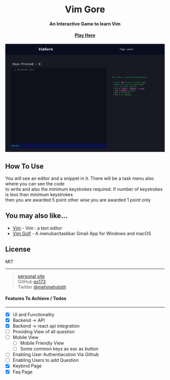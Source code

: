 <h1 align="center">
  <br>
  Vim Gore
  <br>
</h1>

<h4 align="center">An Interactive Game to learn Vim</h4>

<h4 align="center"><a href="https://vimgore.netlify.app/">Play Here</a> </h4>

![UI of Vim Gore](./Screenshots/UI.png)

## How To Use

You will see an editor and a snippet in it. There will be a task menu also where you can see the code   
to write and also the minimum keystrokes required. If number of keystrokes is less than minimum keystrokes  
then you are awarded 5 point other wise you are awarded 1 point only

## You may also like...

- [Vim](https://github.com/vim/vim) - Vim : a text editor 
- [Vim Golf](http://www.vimgolf.com/) - A menubar/taskbar Gmail App for Windows and macOS

## License

MIT

---

> [personal site](https://ps173.github.io/portfolio-site/)    
> GitHub [ps173](https://github.com/ps173)   
> Twitter [@mehmehsloth](https://twitter.com/mehmehsloth)   


#### Features To Achieve / Todos 
---- 

 - [x] UI and Functionality 
 - [x] Backend -> API
 - [x] Backend -> react api integration
 - [ ] Providing View of all question
 - [ ] Mobile View 
    - [ ] Mobile Friendly View
    - [ ] Some common keys as esc as button
 - [ ] Enabling User Authentiacation Via Github
 - [ ] Enabling Users to add Question
 - [x] Keybind Page
 - [x] Faq Page

